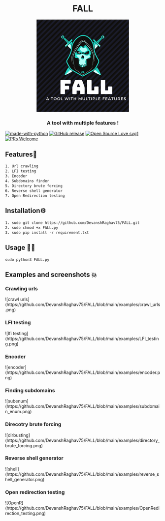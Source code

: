 <h1 align="center">FALL</h1>
<p align="center"><img src="https://github.com/DevanshRaghav75/FALL/blob/main/FALL%20logo.png"  width="300" height="300" />
<h3 align="center">A tool with multiple features !</h3>

[![made-with-python](https://img.shields.io/badge/Made%20with-Python-1f425f.svg)](https://www.python.org/)
[![GitHub release](https://img.shields.io/github/release/Devansh/FALL.svg)](https://GitHub.com/DevanshRaghav75/FALL/releases/)
[![Open Source Love svg1](https://badges.frapsoft.com/os/v1/open-source.svg?v=103)](https://github.com/ellerbrock/open-source-badges/)
[![PRs Welcome](https://img.shields.io/badge/PRs-welcome-brightgreen.svg?style=flat-square)](http://makeapullrequest.com)

## Features🍳
```features
1. Url crawling
2. LFI testing
3. Encoder
4. Subdomains finder
5. Directory brute forcing
6. Reverse shell generator
7. Open Redirection testing
```
## Installation⚙️
```installation
1. sudo git clone https://github.com/DevanshRaghav75/FALL.git
2. sudo chmod +x FALL.py
3. sudo pip install -r requirement.txt
```
## Usage 👨‍💻
```usage
sudo python3 FALL.py
```
## Examples and screenshots 💥

<h3>Crawling urls</h1>
![crawl urls](https://github.com/DevanshRaghav75/FALL/blob/main/examples/crawl_urls.png)
<h3>LFI testing</h3>
![lfi testing](https://github.com/DevanshRaghav75/FALL/blob/main/examples/LFI_testing.png)
<h3>Encoder</h3>
![encoder](https://github.com/DevanshRaghav75/FALL/blob/main/examples/encoder.png)
<h3>Finding subdomains</h3>
![subenum](https://github.com/DevanshRaghav75/FALL/blob/main/examples/subdomain_enum.png)
<h3>Direcotry brute forcing</h3>
![dirbusting](https://github.com/DevanshRaghav75/FALL/blob/main/examples/directory_brute_forcing.png)
<h3>Reverse shell generator</h3>
![shell](https://github.com/DevanshRaghav75/FALL/blob/main/examples/reverse_shell_generator.png)
<h3>Open redirection testing</h3>
![OpenR](https://github.com/DevanshRaghav75/FALL/blob/main/examples/OpenRedirection_testing.png)





